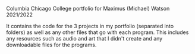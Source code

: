 Columbia Chicago College portfolio for Maximus (Michael) Watson 2021/2022

It contains the code for the 3 projects in my portfolio (separated into folders) as well as any other files that go with each program.
This includes any resources such as audio and art that I didn't create and any downloadable files for the programs.

